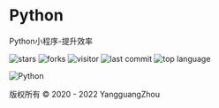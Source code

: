 # Python

Python小程序-提升效率

![stars](https://badgen.net/github/stars/YangguangZhou/Python)
![forks](https://badgen.net/github/forks/YangguangZhou/Python)
![visitor](https://visitor-badge.laobi.icu/badge?page_id=Python)
![last commit](https://shields.io/github/last-commit/YangguangZhou/Python?style=flat)
![top language](https://img.shields.io/github/languages/top/YangguangZhou/Python?style=flat)

![Python](https://github-readme-stats.vercel.app/api/pin/?username=YangguangZhou&repo=Python)

版权所有 © 2020 - 2022 YangguangZhou